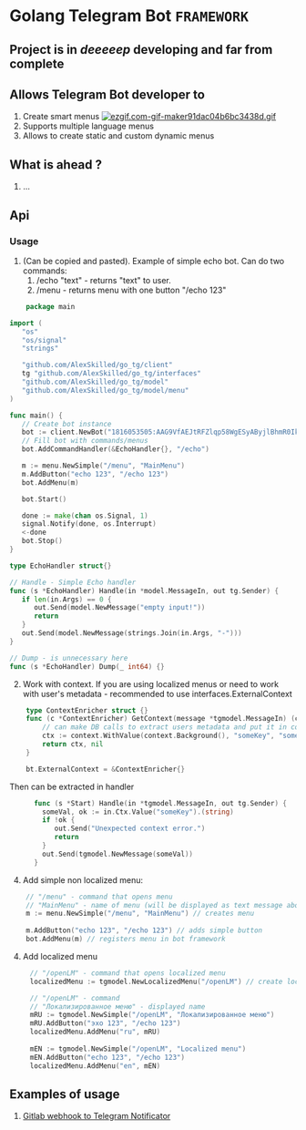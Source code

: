 # Golang Telegram Bot `FRAMEWORK`

## Project is in _deeeeep_ developing and far from complete

## Allows Telegram Bot developer to
1. Create smart menus
   [![ezgif.com-gif-maker91dac04b6bc3438d.gif](https://s8.gifyu.com/images/ezgif.com-gif-maker91dac04b6bc3438d.gif)](https://gifyu.com/image/SKXjv)
2. Supports multiple language menus
3. Allows to create static and custom dynamic menus
    
## What is ahead ?
1. ...

## Api
### Usage
1. (Can be copied and pasted). Example of simple echo bot. Can do two commands: 
   1. /echo "text" - returns "text" to user.
   2. /menu - returns menu with one button "/echo 123"
```go
    package main

import (
   "os"
   "os/signal"
   "strings"

   "github.com/AlexSkilled/go_tg/client"
   tg "github.com/AlexSkilled/go_tg/interfaces"
   "github.com/AlexSkilled/go_tg/model"
   "github.com/AlexSkilled/go_tg/model/menu"
)

func main() {
   // Create bot instance
   bot := client.NewBot("1816053505:AAG9VfAEJtRFZlqp58WgESyAByjlBhmR0Ik")
   // Fill bot with commands/menus
   bot.AddCommandHandler(&EchoHandler{}, "/echo")

   m := menu.NewSimple("/menu", "MainMenu")
   m.AddButton("echo 123", "/echo 123")
   bot.AddMenu(m)

   bot.Start()

   done := make(chan os.Signal, 1)
   signal.Notify(done, os.Interrupt)
   <-done
   bot.Stop()
}

type EchoHandler struct{}

// Handle - Simple Echo handler
func (s *EchoHandler) Handle(in *model.MessageIn, out tg.Sender) {
   if len(in.Args) == 0 {
      out.Send(model.NewMessage("empty input!"))
      return
   }
   out.Send(model.NewMessage(strings.Join(in.Args, "-")))
}

// Dump - is unnecessary here
func (s *EchoHandler) Dump(_ int64) {}
```

2. Work with context.
If you are using localized menus or need to work with user's metadata - recommended to use interfaces.ExternalContext
```go
    type ContextEnricher struct {}
    func (c *ContextEnricher) GetContext(message *tgmodel.MessageIn) (context.Context, error){
    	// can make DB calls to extract users metadata and put it in context
        ctx := context.WithValue(context.Background(), "someKey", "some value")
    	return ctx, nil
    }

    bt.ExternalContext = &ContextEnricher{}
 ```


Then can be extracted in handler


```go
      func (s *Start) Handle(in *tgmodel.MessageIn, out tg.Sender) {
        someVal, ok := in.Ctx.Value("someKey").(string)
        if !ok {
           out.Send("Unexpected context error.")
		   return
        }
	    out.Send(tgmodel.NewMessage(someVal))
      }
```
4. Add simple non localized menu:
```go
    // "/menu" - command that opens menu 
	// "MainMenu" - name of menu (will be displayed as text message above buttons)
    m := menu.NewSimple("/menu", "MainMenu") // creates menu 
	
    m.AddButton("echo 123", "/echo 123") // adds simple button
    bot.AddMenu(m) // registers menu in bot framework
```
4. Add localized menu
```go
     // "/openLM" - command that opens localized menu 
     localizedMenu := tgmodel.NewLocalizedMenu("/openLM") // create localized menu

	 // "/openLM" - command
	 // "Локализированное меню" - displayed name
     mRU := tgmodel.NewSimple("/openLM", "Локализированное меню")
     mRU.AddButton("эхо 123", "/echo 123")
     localizedMenu.AddMenu("ru", mRU)
   
	 mEN := tgmodel.NewSimple("/openLM", "Localized menu")
	 mEN.AddButton("echo 123", "/echo 123")
	 localizedMenu.AddMenu("en", mEN)
```
## Examples of usage
1. [Gitlab webhook to Telegram Notificator](https://github.com/AlexSkilled/GitM8)
